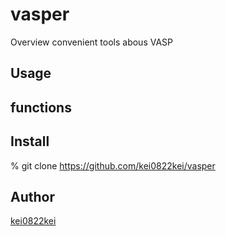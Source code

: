 vasper
======

Overview
convenient tools abous VASP

## Usage

## functions

## Install
% git clone https://github.com/kei0822kei/vasper  

## Author

[kei0822kei](https://github.com/kei0822kei)
